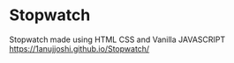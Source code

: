 # Stopwatch
Stopwatch made using HTML CSS and Vanilla JAVASCRIPT
https://1anujjoshi.github.io/Stopwatch/
